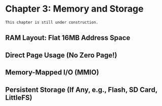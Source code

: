 # Chapter 3: Memory and Storage

```{note}
This chapter is still under construction.
```

## RAM Layout: Flat 16MB Address Space

## Direct Page Usage (No Zero Page!)

## Memory-Mapped I/O (MMIO)

## Persistent Storage (If Any, e.g., Flash, SD Card, LittleFS)
